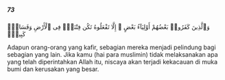 ##### 73

<span class="ayah">وَٱلَّذِينَ كَفَرُوا۟ بَعْضُهُمْ أَوْلِيَآءُ بَعْضٍ ۚ إِلَّا تَفْعَلُوهُ تَكُن فِتْنَةٌۭ فِى ٱلْأَرْضِ وَفَسَادٌۭ كَبِيرٌۭ</span>

<span class="ayah_translation">Adapun orang-orang yang kafir, sebagian mereka menjadi pelindung bagi sebagian yang lain. Jika kamu (hai para muslimin) tidak melaksanakan apa yang telah diperintahkan Allah itu, niscaya akan terjadi kekacauan di muka bumi dan kerusakan yang besar.</span>
